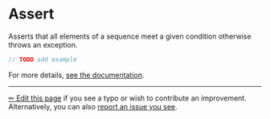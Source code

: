 # Assert

Asserts that all elements of a sequence meet a given condition otherwise
throws an exception.

```c# --destination-file ../code/Program.cs --region statements --project ../code/TryMoreLinq.csproj
// TODO add example
```

For more details, [see the documentation][doc].

---

[&#x270F; Edit this page][edit] if you see a typo or wish to contribute an
improvement. Alternatively, you can also [report an issue you see][issue].


[edit]: https://github.com/morelinq/try/edit/master/m/assert.md
[issue]: https://github.com/morelinq/try/issues/new?title=Assert
[doc]: https://morelinq.github.io/3.1/ref/api/html/Overload_MoreLinq_MoreEnumerable_Assert.htm
